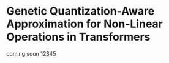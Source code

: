 # Genetic Quantization-Aware Approximation for Non-Linear Operations in Transformers
coming soon 12345
